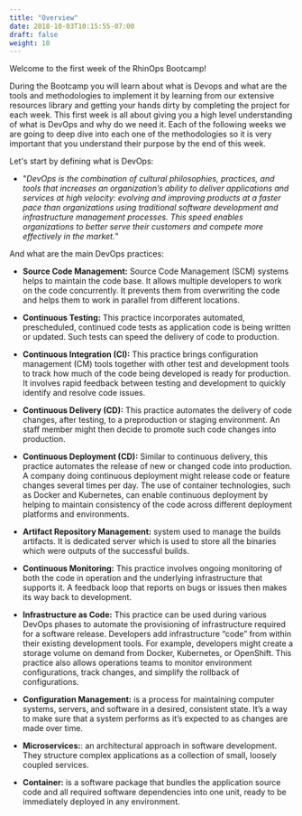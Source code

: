 ```yaml
---
title: "Overview"
date: 2018-10-03T10:15:55-07:00
draft: false
weight: 10
---
```


Welcome to the first week of the RhinOps Bootcamp!

During the Bootcamp you will learn about what is Devops and what are the tools and methodologies to implement it by learning from our extensive resources library and getting your hands dirty by completing the project for each week. This first week is all about giving you a high level understanding of what is DevOps and why do we need it. Each of the following weeks we are going to deep dive into each one of the methodologies so it is very important that you understand their purpose by the end of this week.

Let's start by defining what is DevOps:

  - "*DevOps is the combination of cultural philosophies, practices, and tools that increases an organization’s ability to deliver applications and services at high velocity: evolving and improving products at a faster pace than organizations using traditional software development and infrastructure management processes. This speed enables organizations to better serve their customers and compete more effectively in the market.*"

And what are the main DevOps practices:

  - **Source Code Management:** Source Code Management (SCM) systems helps to maintain the code base. It allows multiple developers to work on the code concurrently. It prevents them from overwriting the code and helps them to work in parallel from different locations.

  - **Continuous Testing:** This practice incorporates automated, prescheduled, continued code tests as application code is being written or updated. Such tests can speed the delivery of code to production.

  - **Continuous Integration (CI):** This practice brings configuration management (CM) tools together with other test and development tools to track how much of the code being developed is ready for production. It involves rapid feedback between testing and development to quickly identify and resolve code issues.

  - **Continuous Delivery (CD):** This practice automates the delivery of code changes, after testing, to a preproduction or staging environment. An staff member might then decide to promote such code changes into production.

  - **Continuous Deployment (CD):** Similar to continuous delivery, this practice automates the release of new or changed code into production. A company doing continuous deployment might release code or feature changes several times per day. The use of container technologies, such as Docker and Kubernetes, can enable continuous deployment by helping to maintain consistency of the code across different deployment platforms and environments.

  - **Artifact Repository Management:** system used to manage the builds artifacts. It is dedicated server which is used to store all the binaries which were outputs of the successful builds.

  - **Continuous Monitoring:** This practice involves ongoing monitoring of both the code in operation and the underlying infrastructure that supports it. A feedback loop that reports on bugs or issues then makes its way back to development.

  - **Infrastructure as Code:** This practice can be used during various DevOps phases to automate the provisioning of infrastructure required for a software release. Developers add infrastructure “code” from within their existing development tools. For example, developers might create a storage volume on demand from Docker, Kubernetes, or OpenShift. This practice also allows operations teams to monitor environment configurations, track changes, and simplify the rollback of configurations.

  - **Configuration Management:** is a process for maintaining computer systems, servers, and software in a desired, consistent state. It’s a way to make sure that a system performs as it’s expected to as changes are made over time.

  - **Microservices:**: an architectural approach in software development. They structure complex applications as a collection of small, loosely coupled services. 

  - **Container:** is a software package that bundles the application source code and all required software dependencies into one unit, ready to be immediately deployed in any environment.